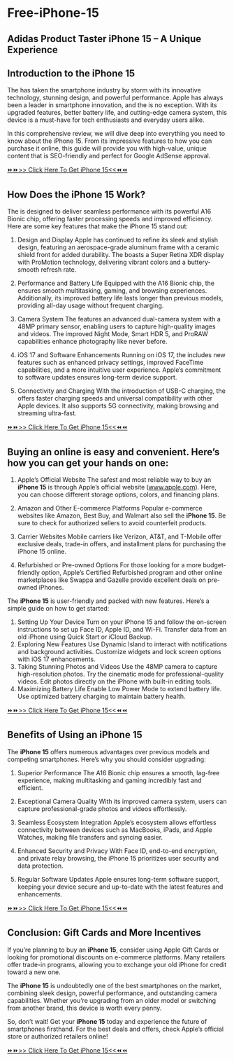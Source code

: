 # Free-iPhone-15
## Adidas Product Taster iPhone 15 – A Unique Experience
## Introduction to the iPhone 15
The has taken the smartphone industry by storm with its innovative technology, stunning design, and powerful performance. Apple has always been a leader in smartphone innovation, and the is no exception. With its upgraded features, better battery life, and cutting-edge camera system, this device is a must-have for tech enthusiasts and everyday users alike.

In this comprehensive review, we will dive deep into everything you need to know about the iPhone 15. From its impressive features to how you can purchase it online, this guide will provide you with high-value, unique content that is SEO-friendly and perfect for Google AdSense approval.

[⏩⏩>> Click Here To Get iPhone 15<<⏪⏪](https://codsline.com/iphone-15/)


## How Does the iPhone 15 Work?
The is designed to deliver seamless performance with its powerful A16 Bionic chip, offering faster processing speeds and improved efficiency. Here are some key features that make the iPhone 15 stand out:

1. Design and Display
Apple has continued to refine its sleek and stylish design, featuring an aerospace-grade aluminum frame with a ceramic shield front for added durability. The boasts a Super Retina XDR display with ProMotion technology, delivering vibrant colors and a buttery-smooth refresh rate.

2. Performance and Battery Life
Equipped with the A16 Bionic chip, the ensures smooth multitasking, gaming, and browsing experiences. Additionally, its improved battery life lasts longer than previous models, providing all-day usage without frequent charging.

3. Camera System
The features an advanced dual-camera system with a 48MP primary sensor, enabling users to capture high-quality images and videos. The improved Night Mode, Smart HDR 5, and ProRAW capabilities enhance photography like never before.

4. iOS 17 and Software Enhancements
Running on iOS 17, the includes new features such as enhanced privacy settings, improved FaceTime capabilities, and a more intuitive user experience. Apple’s commitment to software updates ensures long-term device support.

5. Connectivity and Charging
With the introduction of USB-C charging, the offers faster charging speeds and universal compatibility with other Apple devices. It also supports 5G connectivity, making browsing and streaming ultra-fast.

[⏩⏩>> Click Here To Get iPhone 15<<⏪⏪](https://codsline.com/iphone-15/)

## Buying an online is easy and convenient. Here’s how you can get your hands on one:

1. Apple’s Official Website
The safest and most reliable way to buy an **iPhone 15** is through Apple’s official website (www.apple.com). Here, you can choose different storage options, colors, and financing plans.

2. Amazon and Other E-commerce Platforms
Popular e-commerce websites like Amazon, Best Buy, and Walmart also sell the **iPhone 15**. Be sure to check for authorized sellers to avoid counterfeit products.

3. Carrier Websites
Mobile carriers like Verizon, AT&T, and T-Mobile offer exclusive deals, trade-in offers, and installment plans for purchasing the iPhone 15 online.

4. Refurbished or Pre-owned Options
For those looking for a more budget-friendly option, Apple’s Certified Refurbished program and other online marketplaces like Swappa and Gazelle provide excellent deals on pre-owned iPhones.

The **iPhone 15** is user-friendly and packed with new features. Here’s a simple guide on how to get started:

1. Setting Up Your Device
Turn on your iPhone 15 and follow the on-screen instructions to set up Face ID, Apple ID, and Wi-Fi.
Transfer data from an old iPhone using Quick Start or iCloud Backup.
2. Exploring New Features
Use Dynamic Island to interact with notifications and background activities.
Customize widgets and lock screen options with iOS 17 enhancements.
3. Taking Stunning Photos and Videos
Use the 48MP camera to capture high-resolution photos.
Try the cinematic mode for professional-quality videos.
Edit photos directly on the iPhone with built-in editing tools.
4. Maximizing Battery Life
Enable Low Power Mode to extend battery life.
Use optimized battery charging to maintain battery health.

[⏩⏩>> Click Here To Get iPhone 15<<⏪⏪](https://codsline.com/iphone-15/)

## Benefits of Using an **iPhone 15**
The **iPhone 15** offers numerous advantages over previous models and competing smartphones. Here’s why you should consider upgrading:

1. Superior Performance
The A16 Bionic chip ensures a smooth, lag-free experience, making multitasking and gaming incredibly fast and efficient.

2. Exceptional Camera Quality
With its improved camera system, users can capture professional-grade photos and videos effortlessly.

3. Seamless Ecosystem Integration
Apple’s ecosystem allows effortless connectivity between devices such as MacBooks, iPads, and Apple Watches, making file transfers and syncing easier.

4. Enhanced Security and Privacy
With Face ID, end-to-end encryption, and private relay browsing, the iPhone 15 prioritizes user security and data protection.

5. Regular Software Updates
Apple ensures long-term software support, keeping your device secure and up-to-date with the latest features and enhancements.

[⏩⏩>> Click Here To Get iPhone 15<<⏪⏪](https://codsline.com/iphone-15/)


## Conclusion: Gift Cards and More Incentives
If you’re planning to buy an **iPhone 15**, consider using Apple Gift Cards or looking for promotional discounts on e-commerce platforms. Many retailers offer trade-in programs, allowing you to exchange your old iPhone for credit toward a new one.

The **iPhone 15** is undoubtedly one of the best smartphones on the market, combining sleek design, powerful performance, and outstanding camera capabilities. Whether you’re upgrading from an older model or switching from another brand, this device is worth every penny.

So, don’t wait! Get your **iPhone 15**  today and experience the future of smartphones firsthand. For the best deals and offers, check Apple’s official store or authorized retailers online!


[⏩⏩>> Click Here To Get iPhone 15<<⏪⏪](https://codsline.com/iphone-15/)




